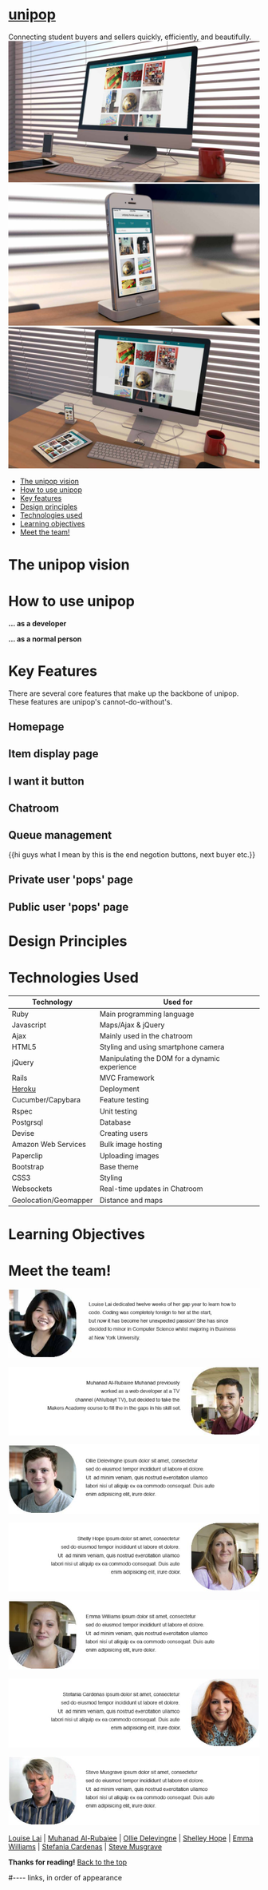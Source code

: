 [unipop]
====
Connecting student buyers and sellers quickly, efficiently, and beautifully.
![Unipop on an iMac](public/readme_images/iMacTemplate.jpg)	
![Unipop on an iPhone](public/readme_images/iPhoneTemplate.jpg)
![Unipop in an Apple workplace](public/readme_images/WorkspaceTemplate.jpg)

* [The unipop vision]
* [How to use unipop]
* [Key features]
* [Design principles]
* [Technologies used]
* [Learning objectives]
* [Meet the team!]

The unipop vision
===

How to use unipop
===
**... as a developer**

**... as a normal person**

Key Features
===
There are several core features that make up the backbone of unipop. These features are unipop's cannot-do-without's.

Homepage
---

Item display page
---

I want it button
---

Chatroom
---

Queue management
---
{{hi guys what I mean by this is the end negotion buttons, next buyer etc.}}

Private user 'pops' page
---

Public user 'pops' page
---

Design Principles
===

Technologies Used
====

|Technology                 |Used for                        |
|---------------------------|--------------------------------|
|Ruby                       |Main programming language       |
|Javascript                 |Maps/Ajax & jQuery              |
|Ajax                       |Mainly used in the chatroom     |
|HTML5                      |Styling and using smartphone camera |
|jQuery                     |Manipulating the DOM for a dynamic experience |
|Rails                      |MVC Framework                   |
|[Heroku]                   |Deployment                      |
|Cucumber/Capybara          |Feature testing                 |
|Rspec                      |Unit testing                    |
|Postgrsql                  |Database                        |
|Devise                     |Creating users                  |
|Amazon Web Services        |Bulk image hosting              |
|Paperclip                  |Uploading images                |
|Bootstrap                  |Base theme                      |
|CSS3                       |Styling                         |
|Websockets                 |Real-time updates in Chatroom   |
|Geolocation/Geomapper      |Distance and maps               |



Learning Objectives
===


Meet the team!
===
![Louise Lai](public/readme_images/louise.jpg) 

![Muhanad Al-Rubaiee](public/readme_images/muhanad.jpg) 

![Ollie Delevingne](public/readme_images/ollie.jpg) 

![Shelley Hope](public/readme_images/shelley.jpg) 

![Emma Williams](public/readme_images/emma.jpg) 

![Stefania Cardenas](public/readme_images/stef.jpg)

![Steve Musgrave](public/readme_images/steve.jpg) 

[Louise Lai] | [Muhanad Al-Rubaiee] | [Ollie Delevingne] | [Shelley Hope] | [Emma Williams] | [Stefania Cardenas] | [Steve Musgrave]

**Thanks for reading!**
[Back to the top]

#---- links, in order of appearance

[unipop]:http://unipop.herokuapp.com/

[The unipop vision]:https://github.com/StephanMusgrave/ProjectX#meet-the-team
[How to use unipop]:https://github.com/StephanMusgrave/ProjectX#the-unipop-vision
[Key features]:https://github.com/StephanMusgrave/ProjectX#key-features
[Design principles]:https://github.com/StephanMusgrave/ProjectX#design-principles
[Technologies used]:https://github.com/StephanMusgrave/ProjectX#technologies-used
[Learning objectives]:https://github.com/StephanMusgrave/ProjectX#learning-objectives
[Meet the team!]: https://github.com/StephanMusgrave/ProjectX#meet-the-team

[Heroku]:http://unipop.herokuapp.com/

[Louise Lai]:https://github.com/loulai
[Muhanad Al-Rubaiee]:https://github.com/muhanad40
[Ollie Delevingne]:https://github.com/odelevingne
[Shelley Hope]:https://github.com/ShelleyHope
[Emma Williams]:https://github.com/Em01
[Stefania Cardenas]:https://github.com/stefaniacardenas
[Steve Musgrave]:https://github.com/StephanMusgrave

[Back to the top]:https://github.com/StephanMusgrave/ProjectX#readme



